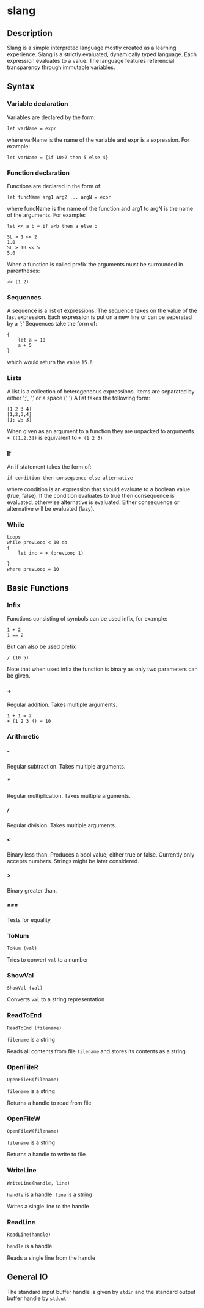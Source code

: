 # slang

## Description
Slang is a simple interpreted language mostly created as a learning experience.
Slang is a strictly evaluated, dynamically typed language. Each expression evaluates to a value. The language features referencial transparency through immutable variables. 

## Syntax

### Variable declaration
Variables are declared by the form:

```let varName = expr```

where varName is the name of the variable and expr is a expression.
For example:

```
let varName = {if 10>2 then 5 else 4}
```

### Function declaration
Functions are declared in the form of:

```
let funcName arg1 arg2 ... argN = expr
```

where funcName is the name of the function and arg1 to argN is the name of the arguments. 
For example:

```
let << a b = if a<b then a else b
```

```
SL > 1 << 2
1.0
SL > 10 << 5
5.0
```

When a function is called prefix the arguments must be surrounded in parentheses:
```
<< (1 2)
```


### Sequences
A sequence is a list of expressions. The sequence takes on the value of the last expression. Each expression is put on a new line or can be seperated by a ';'
Sequences take the form of:

```
{
    let a = 10
    a + 5
}
```

which would return the value `15.0`

### Lists
A list is a collection of heterogeneous expressions. Items are separated by either ';', ',' or a space (' ')
A list takes the following form:

```
[1 2 3 4]
[1,2,3,4]
[1; 2; 3]
```

When given as an argument to a function they are unpacked to arguments.  `+ ([1,2,3])` is equivalent to `+ (1 2 3)`

### If
An if statement takes the form of:

```
if condition then consequence else alternative
```

where condition is an expression that should evaluate to a boolean value (true, false). If the condition evaluates to true then consequence is evaluated, otherwise alternative is evaluated.
Either consequence or alternative will be evaluated (lazy).

### While

```
Loops
while prevLoop < 10 do
{
    let inc = + (prevLoop 1)
    
}
where prevLoop = 10
```


## Basic Functions

### Infix
Functions consisting of symbols can be used infix, for example:

```
1 + 2
1 == 2
```

But can also be used prefix

```
/ (10 5)
```

Note that when used infix the function is binary as only two parameters can be given. 

### +
Regular addition. Takes multiple arguments.

```
1 + 1 = 2
+ (1 2 3 4) = 10
```

### Arithmetic 
##### -
Regular subtraction. Takes multiple arguments.

##### *
Regular multiplication. Takes multiple arguments.

##### / 
Regular division. Takes multiple arguments.

##### <
Binary less than. Produces a bool value; either true or false. Currently only accepts numbers. Strings might be later considered.

##### >
Binary greater than.

##### ===
Tests for equality

### ToNum

```
ToNum (val)
```

Tries to convert `val` to a number

### ShowVal

```
ShowVal (val)
```

Converts `val` to a string representation

### ReadToEnd

```
ReadToEnd (filename)
```

`filename` is a string

Reads all contents from file `filename` and stores its contents as a string

### OpenFileR

```
OpenFileR(filename)
```

`filename` is a string

Returns a handle to read from file

### OpenFileW

```
OpenFileW(filename)
```

`filename` is a string

Returns a handle to write to file

### WriteLine

```
WriteLine(handle, line)
```

`handle` is a handle. `line` is a string

Writes a single line to the handle

### ReadLine

```
ReadLine(handle)
```

`handle` is a handle.

Reads a single line from the handle

## General IO
The standard input buffer handle is given by `stdin` and the standard output buffer handle by `stdout`


